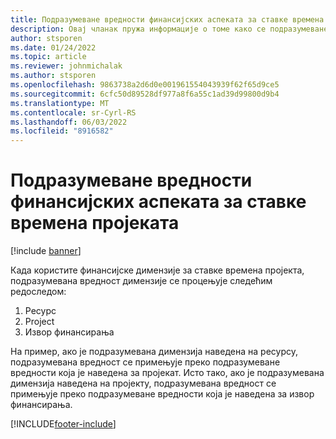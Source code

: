 ```yaml
---
title: Подразумеване вредности финансијских аспеката за ставке времена пројеката
description: Овај чланак пружа информације о томе како се подразумеване финансијске димензије примењују на ставке времена.
author: stsporen
ms.date: 01/24/2022
ms.topic: article
ms.reviewer: johnmichalak
ms.author: stsporen
ms.openlocfilehash: 9863738a2d6d0e001961554043939f62f65d9ce5
ms.sourcegitcommit: 6cfc50d89528df977a8f6a55c1ad39d99800d9b4
ms.translationtype: MT
ms.contentlocale: sr-Cyrl-RS
ms.lasthandoff: 06/03/2022
ms.locfileid: "8916582"
---
```

# <a name="defaulting-financial-dimensions-for-project-time-entries"></a>Подразумеване вредности финансијских аспеката за ставке времена пројеката

[!include [banner](../includes/banner.md)]

Када користите финансијске димензије за ставке времена пројекта, подразумевана вредност димензије се процењује следећим редоследом:

1. Ресурс
2. Project
3. Извор финансирања

На пример, ако је подразумевана димензија наведена на ресурсу, подразумевана вредност се примењује преко подразумеване вредности која је наведена за пројекат. Исто тако, ако је подразумевана димензија наведена на пројекту, подразумевана вредност се примењује преко подразумеване вредности која је наведена за извор финансирања.

[!INCLUDE[footer-include](../includes/footer-banner.md)]
